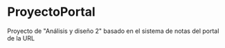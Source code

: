 # ProyectoPortal
Proyecto de "Análisis y diseño 2" basado en el sistema de notas del portal de la URL
